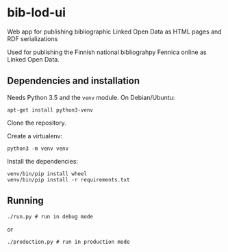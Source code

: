 # bib-lod-ui
Web app for publishing bibliographic Linked Open Data as HTML pages and RDF serializations

Used for publishing the Finnish national bibliograhpy Fennica online as
Linked Open Data.

## Dependencies and installation

Needs Python 3.5 and the `venv` module. On Debian/Ubuntu:

    apt-get install python3-venv

Clone the repository.

Create a virtualenv:

    python3 -m venv venv

Install the dependencies:

    venv/bin/pip install wheel
    venv/bin/pip install -r requirements.txt

## Running

    ./run.py # run in debug mode

or

    ./production.py # run in production mode

